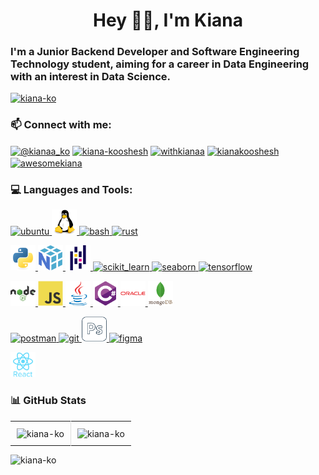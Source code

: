 <h1 align="center">Hey 👋🏻, I'm Kiana</h1>
<h3 align="left"> I'm a Junior Backend Developer and Software Engineering Technology student, aiming for a career in Data Engineering with an interest in Data Science. </h3>

<p align="left"> <a href="https://github.com/ryo-ma/github-profile-trophy"><img src="https://github-profile-trophy.vercel.app/?username=kiana-ko" alt="kiana-ko" /></a> </p>

<h3 align="left">📫 Connect with me:</h3>
<p align="left">
    <a href="https://twitter.com/@kianaa_ko" target="blank"><img align="center" src="https://raw.githubusercontent.com/rahuldkjain/github-profile-readme-generator/master/src/images/icons/Social/twitter.svg" alt="@kianaa_ko" height="30" width="40" /></a>
    <a href="https://linkedin.com/in/kiana-kooshesh" target="blank"><img align="center" src="https://raw.githubusercontent.com/rahuldkjain/github-profile-readme-generator/master/src/images/icons/Social/linked-in-alt.svg" alt="kiana-kooshesh" height="30" width="40" /></a>
    <a href="https://instagram.com/withkianaa" target="blank"><img align="center" src="https://raw.githubusercontent.com/rahuldkjain/github-profile-readme-generator/master/src/images/icons/Social/instagram.svg" alt="withkianaa" height="30" width="40" /></a>
    <a href="https://www.behance.net/kianakooshesh" target="blank"><img align="center" src="https://raw.githubusercontent.com/rahuldkjain/github-profile-readme-generator/master/src/images/icons/Social/behance.svg" alt="kianakooshesh" height="30" width="40" /></a>
    <a href="https://www.leetcode.com/awesomekiana" target="blank"><img align="center" src="https://raw.githubusercontent.com/rahuldkjain/github-profile-readme-generator/master/src/images/icons/Social/leet-code.svg" alt="awesomekiana" height="30" width="40" /></a>
</p>

<h3 align="left">💻 Languages and Tools:</h3>

<!-- 🖥️ OS & Shell -->
<p align="left">
  <a href="https://ubuntu.com/" target="_blank" rel="noreferrer">
    <img src="https://assets.ubuntu.com/v1/29985a98-ubuntu-logo32.png" alt="ubuntu" width="40" height="40"/>
  </a>
  <a href="https://www.linux.org/" target="_blank" rel="noreferrer"> 
    <img src="https://raw.githubusercontent.com/devicons/devicon/master/icons/linux/linux-original.svg" alt="linux" width="40" height="40"/> 
  </a>
  <a href="https://www.gnu.org/software/bash/" target="_blank" rel="noreferrer"> 
    <img src="https://www.vectorlogo.zone/logos/gnu_bash/gnu_bash-icon.svg" alt="bash" width="40" height="40"/> 
  </a>
  <a href="https://www.rust-lang.org" target="_blank" rel="noreferrer">
    <img src="https://upload.wikimedia.org/wikipedia/commons/d/d5/Rust_programming_language_black_logo.svg" alt="rust" width="40" height="40"/>
  </a>
</p>

<!-- 🐍 Python & Data Science Libraries -->
<p align="left">
  <a href="https://www.python.org" target="_blank" rel="noreferrer"> 
    <img src="https://raw.githubusercontent.com/devicons/devicon/master/icons/python/python-original.svg" alt="python" width="40" height="40"/> 
  </a>
  <a href="https://numpy.org/" target="_blank" rel="noreferrer">
      <img src="https://raw.githubusercontent.com/devicons/devicon/master/icons/numpy/numpy-original.svg" alt="numpy" width="40" height="40"/>
  </a>
  <a href="https://pandas.pydata.org/" target="_blank" rel="noreferrer"> 
    <img src="https://raw.githubusercontent.com/devicons/devicon/2ae2a900d2f041da66e950e4d48052658d850630/icons/pandas/pandas-original.svg" alt="pandas" width="40" height="40"/> 
  </a>
  <a href="https://scikit-learn.org/" target="_blank" rel="noreferrer"> 
    <img src="https://upload.wikimedia.org/wikipedia/commons/0/05/Scikit_learn_logo_small.svg" alt="scikit_learn" width="40" height="40"/> 
  </a>
  <a href="https://seaborn.pydata.org/" target="_blank" rel="noreferrer"> 
    <img src="https://seaborn.pydata.org/_images/logo-mark-lightbg.svg" alt="seaborn" width="40" height="40"/> 
  </a>
  <a href="https://www.tensorflow.org" target="_blank" rel="noreferrer"> 
    <img src="https://www.vectorlogo.zone/logos/tensorflow/tensorflow-icon.svg" alt="tensorflow" width="40" height="40"/> 
  </a>
</p>

<!-- 🧠 Backend & DB -->
<p align="left">
  <a href="https://nodejs.org" target="_blank" rel="noreferrer"> 
    <img src="https://raw.githubusercontent.com/devicons/devicon/master/icons/nodejs/nodejs-original-wordmark.svg" alt="nodejs" width="40" height="40"/> 
  </a>
  <a href="https://developer.mozilla.org/en-US/docs/Web/JavaScript" target="_blank" rel="noreferrer"> 
    <img src="https://raw.githubusercontent.com/devicons/devicon/master/icons/javascript/javascript-original.svg" alt="javascript" width="40" height="40"/> 
  </a>
  <a href="https://www.java.com" target="_blank" rel="noreferrer"> 
    <img src="https://raw.githubusercontent.com/devicons/devicon/master/icons/java/java-original.svg" alt="java" width="40" height="40"/> 
  </a>
  <a href="https://www.w3schools.com/cs/" target="_blank" rel="noreferrer"> 
    <img src="https://raw.githubusercontent.com/devicons/devicon/master/icons/csharp/csharp-original.svg" alt="csharp" width="40" height="40"/> 
  </a>
  <a href="https://www.oracle.com/" target="_blank" rel="noreferrer"> 
    <img src="https://raw.githubusercontent.com/devicons/devicon/master/icons/oracle/oracle-original.svg" alt="oracle" width="40" height="40"/> 
  </a>
  <a href="https://www.mongodb.com/" target="_blank" rel="noreferrer"> 
    <img src="https://raw.githubusercontent.com/devicons/devicon/master/icons/mongodb/mongodb-original-wordmark.svg" alt="mongodb" width="40" height="40"/> 
  </a>
</p>

<!-- 🛠️ Tools -->
<p align="left">
  <a href="https://postman.com" target="_blank" rel="noreferrer"> 
    <img src="https://www.vectorlogo.zone/logos/getpostman/getpostman-icon.svg" alt="postman" width="40" height="40"/> 
  </a>
  <a href="https://git-scm.com/" target="_blank" rel="noreferrer"> 
    <img src="https://www.vectorlogo.zone/logos/git-scm/git-scm-icon.svg" alt="git" width="40" height="40"/> 
  </a>
  <a href="https://www.photoshop.com/en" target="_blank" rel="noreferrer"> 
    <img src="https://raw.githubusercontent.com/devicons/devicon/master/icons/photoshop/photoshop-line.svg" alt="photoshop" width="40" height="40"/> 
  </a> 
  <a href="https://www.figma.com/" target="_blank" rel="noreferrer"> 
    <img src="https://www.vectorlogo.zone/logos/figma/figma-icon.svg" alt="figma" width="40" height="40"/> 
  </a>
</p>

<!-- 🎨 Frontend -->
<p align="left">
  <a href="https://www.reactjs.org" target="_blank" rel="noreferrer"> 
    <img src="https://raw.githubusercontent.com/devicons/devicon/master/icons/react/react-original-wordmark.svg" alt="react" width="40" height="40"/> 
  </a>
</p>




<h3 align="left">📊 GitHub Stats</h3>

<table style="border-collapse: collapse; width: 100%;">
  <tr>
    <td style="border-right: 1px solid #ddd; padding: 10px; width: 50%;">
      <img align="center" src="https://github-readme-stats.vercel.app/api?username=kiana-ko&show_icons=true&locale=en" alt="kiana-ko" />
    </td>
    <td style="padding: 10px; width: 50%;">
      <img align="center" src="https://github-readme-stats.vercel.app/api/top-langs?username=kiana-ko&show_icons=true&locale=en&layout=compact" alt="kiana-ko" />
    </td>
  </tr>
</table>

<p align="left">
  <img src="https://github-readme-streak-stats.herokuapp.com/?user=kiana-ko&" alt="kiana-ko" />
</p>
